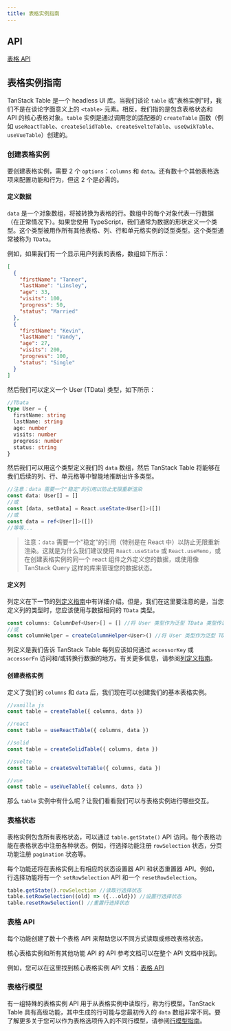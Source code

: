 ```yaml
---
title: 表格实例指南
---
```


## API

[表格 API](../api/core/table.md)

## 表格实例指南

TanStack Table 是一个 headless UI 库。当我们谈论 `table` 或"表格实例"时，我们不是在谈论字面意义上的 `<table>` 元素。相反，我们指的是包含表格状态和 API 的核心表格对象。`table` 实例是通过调用您的适配器的 `createTable` 函数（例如 `useReactTable`、`createSolidTable`、`createSvelteTable`、`useQwikTable`、`useVueTable`）创建的。

### 创建表格实例

要创建表格实例，需要 2 个 `options`：`columns` 和 `data`。还有数十个其他表格选项来配置功能和行为，但这 2 个是必需的。

#### 定义数据

`data` 是一个对象数组，将被转换为表格的行。数组中的每个对象代表一行数据（在正常情况下）。如果您使用 TypeScript，我们通常为数据的形状定义一个类型。这个类型被用作所有其他表格、列、行和单元格实例的泛型类型。这个类型通常被称为 `TData`。

例如，如果我们有一个显示用户列表的表格，数组如下所示：

```json
[
  {
    "firstName": "Tanner",
    "lastName": "Linsley",
    "age": 33,
    "visits": 100,
    "progress": 50,
    "status": "Married"
  },
  {
    "firstName": "Kevin",
    "lastName": "Vandy",
    "age": 27,
    "visits": 200,
    "progress": 100,
    "status": "Single"
  }
]
```

然后我们可以定义一个 User (TData) 类型，如下所示：

```ts
//TData
type User = {
  firstName: string
  lastName: string
  age: number
  visits: number
  progress: number
  status: string
}
```

然后我们可以用这个类型定义我们的 `data` 数组，然后 TanStack Table 将能够在我们后续的列、行、单元格等中智能地推断出许多类型。

```ts
//注意：data 需要一个"稳定"的引用以防止无限重新渲染
const data: User[] = []
//或
const [data, setData] = React.useState<User[]>([])
//或
const data = ref<User[]>([])
//等等...
```

> 注意：`data` 需要一个"稳定"的引用（特别是在 React 中）以防止无限重新渲染。这就是为什么我们建议使用 `React.useState` 或 `React.useMemo`，或在创建表格实例的同一个 react 组件之外定义您的数据，或使用像 TanStack Query 这样的库来管理您的数据状态。

#### 定义列

列定义在下一节的[列定义指南](../column-defs.md)中有详细介绍。但是，我们在这里要注意的是，当您定义列的类型时，您应该使用与数据相同的 `TData` 类型。

```ts
const columns: ColumnDef<User>[] = [] //将 User 类型作为泛型 TData 类型传递
//或
const columnHelper = createColumnHelper<User>() //将 User 类型作为泛型 TData 类型传递
```

列定义是我们告诉 TanStack Table 每列应该如何通过 `accessorKey` 或 `accessorFn` 访问和/或转换行数据的地方。有关更多信息，请参阅[列定义指南](../column-defs.md)。

#### 创建表格实例

定义了我们的 `columns` 和 `data` 后，我们现在可以创建我们的基本表格实例。

```ts
//vanilla js
const table = createTable({ columns, data })

//react
const table = useReactTable({ columns, data })

//solid
const table = createSolidTable({ columns, data })

//svelte
const table = createSvelteTable({ columns, data })

//vue
const table = useVueTable({ columns, data })
```

那么 `table` 实例中有什么呢？让我们看看我们可以与表格实例进行哪些交互。

### 表格状态

表格实例包含所有表格状态，可以通过 `table.getState()` API 访问。每个表格功能在表格状态中注册各种状态。例如，行选择功能注册 `rowSelection` 状态，分页功能注册 `pagination` 状态等。

每个功能还将在表格实例上有相应的状态设置器 API 和状态重置器 API。例如，行选择功能将有一个 `setRowSelection` API 和一个 `resetRowSelection`。

```ts
table.getState().rowSelection //读取行选择状态
table.setRowSelection((old) => ({...old})) //设置行选择状态
table.resetRowSelection() //重置行选择状态
```

### 表格 API

每个功能创建了数十个表格 API 来帮助您以不同方式读取或修改表格状态。

核心表格实例和所有其他功能 API 的 API 参考文档可以在整个 API 文档中找到。

例如，您可以在这里找到核心表格实例 API 文档：[表格 API](../api/core/table#table-api)

### 表格行模型

有一组特殊的表格实例 API 用于从表格实例中读取行，称为行模型。TanStack Table 具有高级功能，其中生成的行可能与您最初传入的 `data` 数组非常不同。要了解更多关于您可以作为表格选项传入的不同行模型，请参阅[行模型指南](../row-models.md)。